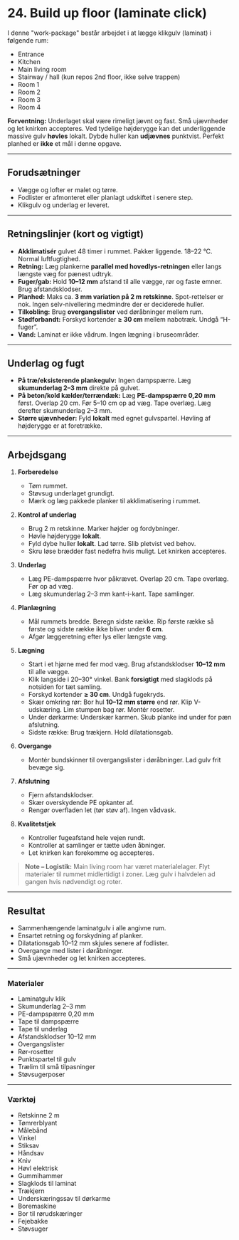 # 24. Build up floor (laminate click)

I denne "work-package" består arbejdet i at lægge klikgulv (laminat) i følgende rum:
- Entrance
- Kitchen
- Main living room
- Stairway / hall (kun repos 2nd floor, ikke selve trappen)
- Room 1
- Room 2
- Room 3
- Room 4

**Forventning:** Underlaget skal være rimeligt jævnt og fast. Små ujævnheder og let knirken accepteres. Ved tydelige højderygge kan det underliggende massive gulv **høvles** lokalt. Dybde huller kan **udjævnes** punktvist. Perfekt planhed er **ikke** et mål i denne opgave.

---

## Forudsætninger
- Vægge og lofter er malet og tørre.
- Fodlister er afmonteret eller planlagt udskiftet i senere step.
- Klikgulv og underlag er leveret.

---

## Retningslinjer (kort og vigtigt)
- **Akklimatisér** gulvet 48 timer i rummet. Pakker liggende. 18–22 °C. Normal luftfugtighed.
- **Retning:** Læg plankerne **parallel med hovedlys-retningen** eller langs længste væg for pænest udtryk.
- **Fuger/gab:** Hold **10–12 mm** afstand til alle vægge, rør og faste emner. Brug afstandsklodser.
- **Planhed:** Maks ca. **3 mm variation på 2 m retskinne**. Spot-rettelser er nok. Ingen selv-nivellering medmindre der er deciderede huller.
- **Tilkobling:** Brug **overgangslister** ved døråbninger mellem rum.
- **Stødforbandt:** Forskyd kortender **≥ 30 cm** mellem nabotræk. Undgå “H-fuger”.
- **Vand:** Laminat er ikke vådrum. Ingen lægning i bruseområder.

---

## Underlag og fugt
- **På træ/eksisterende plankegulv:** Ingen dampspærre. Læg **skumunderlag 2–3 mm** direkte på gulvet.
- **På beton/kold kælder/terrændæk:** Læg **PE-dampspærre 0,20 mm** først. Overlap 20 cm. Før 5–10 cm op ad væg. Tape overlæg. Læg derefter skumunderlag 2–3 mm.
- **Større ujævnheder:** Fyld **lokalt** med egnet gulvspartel. Høvling af højderygge er at foretrække.

---

## Arbejdsgang

1. **Forberedelse**
   - Tøm rummet.
   - Støvsug underlaget grundigt.
   - Mærk og læg pakkede planker til akklimatisering i rummet.

2. **Kontrol af underlag**
   - Brug 2 m retskinne. Marker højder og fordybninger.
   - Høvle højderygge **lokalt**.
   - Fyld dybe huller **lokalt**. Lad tørre. Slib pletvist ved behov.
   - Skru løse brædder fast nedefra hvis muligt. Let knirken accepteres.

3. **Underlag**
   - Læg PE-dampspærre hvor påkrævet. Overlap 20 cm. Tape overlæg. Før op ad væg.
   - Læg skumunderlag 2–3 mm kant-i-kant. Tape samlinger.

4. **Planlægning**
   - Mål rummets bredde. Beregn sidste række. Rip første række så første og sidste række ikke bliver under **6 cm**.
   - Afgør læggeretning efter lys eller længste væg.

5. **Lægning**
   - Start i et hjørne med fer mod væg. Brug afstandsklodser **10–12 mm** til alle vægge.
   - Klik langside i 20–30° vinkel. Bank **forsigtigt** med slagklods på notsiden for tæt samling.
   - Forskyd kortender **≥ 30 cm**. Undgå fugekryds.
   - Skær omkring rør: Bor hul **10–12 mm større** end rør. Klip V-udskæring. Lim stumpen bag rør. Montér rosetter.
   - Under dørkarme: Underskær karmen. Skub planke ind under for pæn afslutning.
   - Sidste række: Brug trækjern. Hold dilatationsgab.

6. **Overgange**
   - Montér bundskinner til overgangslister i døråbninger. Lad gulv frit bevæge sig.

7. **Afslutning**
   - Fjern afstandsklodser.
   - Skær overskydende PE opkanter af.
   - Rengør overfladen let (tør støv af). Ingen vådvask.

8. **Kvalitetstjek**
   - Kontroller fugeafstand hele vejen rundt.
   - Kontroller at samlinger er tætte uden åbninger.
   - Let knirken kan forekomme og accepteres.

> **Note – Logistik:** Main living room har været materialelager. Flyt materialer til rummet midlertidigt i zoner. Læg gulv i halvdelen ad gangen hvis nødvendigt og roter.

---

## Resultat
- Sammenhængende laminatgulv i alle angivne rum.
- Ensartet retning og forskydning af planker.
- Dilatationsgab 10–12 mm skjules senere af fodlister.
- Overgange med lister i døråbninger.
- Små ujævnheder og let knirken accepteres.

---

### Materialer
- Laminatgulv klik
- Skumunderlag 2–3 mm
- PE-dampspærre 0,20 mm
- Tape til dampspærre
- Tape til underlag
- Afstandsklodser 10–12 mm
- Overgangslister
- Rør-rosetter
- Punktspartel til gulv
- Trælim til små tilpasninger
- Støvsugerposer

---

### Værktøj
- Retskinne 2 m
- Tømrerblyant
- Målebånd
- Vinkel
- Stiksav
- Håndsav
- Kniv
- Høvl elektrisk
- Gummihammer
- Slagklods til laminat
- Trækjern
- Underskæringssav til dørkarme
- Boremaskine
- Bor til rørudskæringer
- Fejebakke
- Støvsuger
